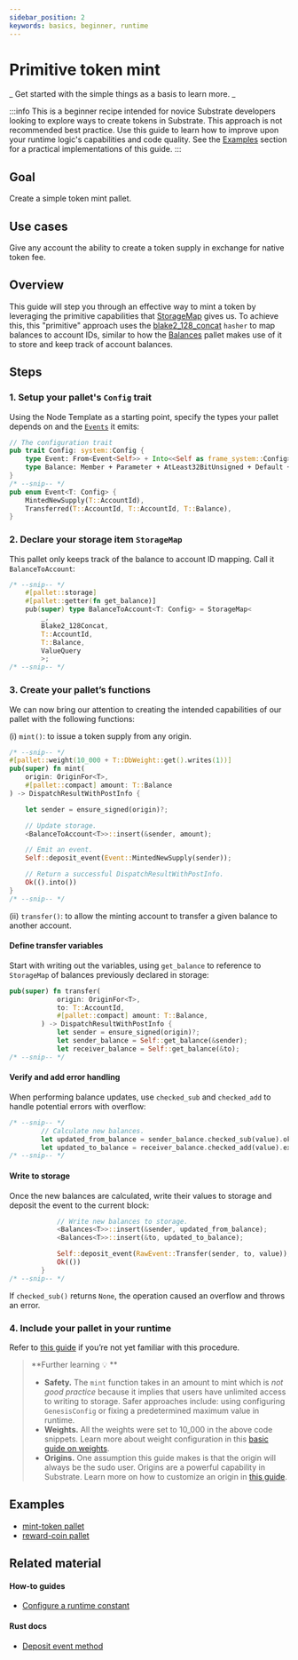 ```yaml
---
sidebar_position: 2
keywords: basics, beginner, runtime
---
```


# Primitive token mint

_ Get started with the simple things as a basis to learn more. _

:::info
This is a beginner recipe intended for novice Substrate developers looking to explore ways to create tokens in Substrate. This approach is not recommended best practice. Use this guide to learn how to improve upon your runtime logic's capabilities and code quality. See the [Examples](#examples) section for a practical implementations of this guide.
:::

## Goal

Create a simple token mint pallet.

## Use cases

Give any account the ability to create a token supply in exchange for native token fee.

## Overview

This guide will step you through an effective way to mint a token by leveraging the primitive capabilities that
[StorageMap][storagemap-rustdocs] gives us. To achieve this, this "primitive" approach uses the [blake2_128_concat][blake2-128-concat-rustdocs] `hasher` to map balances to account IDs, similar to how the [Balances][balances-frame] pallet makes use of it to store and keep track of account balances.

## Steps

### 1. Setup your pallet's `Config` trait

Using the Node Template as a starting point, specify the types your pallet depends on and the [`Events`][events-kb] it emits:

```rust
// The configuration trait
pub trait Config: system::Config {
	type Event: From<Event<Self>> + Into<<Self as frame_system::Config>::Event>;
	type Balance: Member + Parameter + AtLeast32BitUnsigned + Default + Copy;
}
/* --snip-- */
pub enum Event<T: Config> {
	MintedNewSupply(T::AccountId),
	Transferred(T::AccountId, T::AccountId, T::Balance),
}
```

### 2. Declare your storage item `StorageMap`

This pallet only keeps track of the balance to account ID mapping. Call it `BalanceToAccount`:

```rust
/* --snip-- */
	#[pallet::storage]
	#[pallet::getter(fn get_balance)]
	pub(super) type BalanceToAccount<T: Config> = StorageMap<
		_,
		Blake2_128Concat,
		T::AccountId,
		T::Balance,
		ValueQuery
		>;
/* --snip-- */
```

### 3. Create your pallet’s functions

We can now bring our attention to creating the intended capabilities of our pallet with the following functions:

(i) `mint()`: to issue a token supply from any origin.

```rust
/* --snip-- */
#[pallet::weight(10_000 + T::DbWeight::get().writes(1))]
pub(super) fn mint(
	origin: OriginFor<T>,
	#[pallet::compact] amount: T::Balance
) -> DispatchResultWithPostInfo {

	let sender = ensure_signed(origin)?;

	// Update storage.
	<BalanceToAccount<T>>::insert(&sender, amount);

	// Emit an event.
	Self::deposit_event(Event::MintedNewSupply(sender));

	// Return a successful DispatchResultWithPostInfo.
	Ok(().into())
}
/* --snip-- */
```

(ii) `transfer()`: to allow the minting account to transfer a given balance to another account.

#### Define transfer variables

Start with writing out the variables, using `get_balance` to reference to `StorageMap` of balances previously
declared in storage:

```rust
pub(super) fn transfer(
			origin: OriginFor<T>,
			to: T::AccountId,
			#[pallet::compact] amount: T::Balance,
		) -> DispatchResultWithPostInfo {
			let sender = ensure_signed(origin)?;
			let sender_balance = Self::get_balance(&sender);
			let receiver_balance = Self::get_balance(&to);
/* --snip-- */
```

#### Verify and add error handling

When performing balance updates, use `checked_sub` and `checked_add` to handle potential errors with overflow:

```rust
/* --snip-- */
		// Calculate new balances.
		let updated_from_balance = sender_balance.checked_sub(value).ok_or(<Error<T>>::InsufficientFunds)?;
		let updated_to_balance = receiver_balance.checked_add(value).expect("Entire supply fits in u64, qed");
/* --snip-- */
```

#### Write to storage

Once the new balances are calculated, write their values to storage and deposit the event to the current block:

```rust
			// Write new balances to storage.
			<Balances<T>>::insert(&sender, updated_from_balance);
			<Balances<T>>::insert(&to, updated_to_balance);

			Self::deposit_event(RawEvent::Transfer(sender, to, value));
			Ok(())
		}
/* --snip-- */
```

If `checked_sub()` returns `None`, the operation caused an overflow and throws an error.

### 4. Include your pallet in your runtime

Refer to [this guide](./basic-pallet-integration) if you’re not yet familiar with this procedure.

> **Further learning 💡 **
>
> - **Safety.** The `mint` function takes in an amount to mint which is _not good practice_ because it implies that
>   users have unlimited access to writing to storage. Safer approaches include: using configuring `GenesisConfig` or
>   fixing a predetermined maximum value in runtime.
> - **Weights.** All the weights were set to 10_000 in the above code snippets. Learn more about weight
>   configuration in this [basic guide on weights](./basic-tx-weight-calculations).
> - **Origins.** One assumption this guide makes is that the origin will always be the sudo user.
>   Origins are a powerful capability in Substrate. Learn more on how to customize an origin in [this guide](./origins-beginner).

## Examples

- [mint-token pallet](https://github.com/sacha-l/substrate-how-to-guides/blob/main/how-to-substrate/example-code/template-node/pallets/mint-token/src/lib.rs#L1-L130)
- [reward-coin pallet](https://github.com/sacha-l/substrate-how-to-guides/blob/main/how-to-substrate/example-code/template-node/pallets/reward-coin/src/lib.rs#L1-L249)

## Related material

#### How-to guides

- [Configure a runtime constant](./configurable-constants)

#### Rust docs

- [Deposit event method][deposit-event-rustdocs]

[storagemap-rustdocs]: https://substrate.dev/rustdocs/latest/frame_support/storage/trait.StorageMap.html
[blake2-128-concat-rustdocs]: https://substrate.dev/docs/en/knowledgebase/runtime/storage#hashing-algorithms
[balances-frame]: https://substrate.dev/docs/en/knowledgebase/runtime/frame#balances
[events-kb]: https://substrate.dev/docs/en/knowledgebase/runtime/events
[deposit-event-rustdocs]: https://substrate.dev/rustdocs/latest/frame_system/pallet/struct.Pallet.html#method.deposit_event
